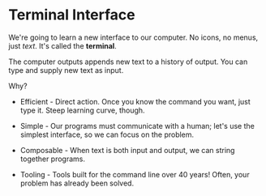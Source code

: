 # Terminal Interface
We're going to learn a new interface to our computer.
No icons, no menus, just _text_.
It's called the **terminal**.

The computer outputs appends new text to a history of output.
You can type and supply new text as input.

Why?

* Efficient -
Direct action.
Once you know the command you want, just type it.
Steep learning curve, though.

* Simple -
Our programs must communicate with a human;
let's use the simplest interface, so we can focus on the problem.

* Composable -
When text is both input and output, we can string together programs.

* Tooling -
Tools built for the command line over 40 years!
Often, your problem has already been solved.
